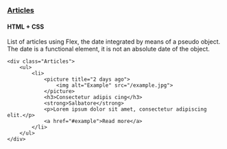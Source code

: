 ### [Articles](components/Articles)

#### HTML + CSS

List of articles using Flex, the date integrated by means of a pseudo object. The date is a functional element, it is not an absolute date of the object.

```
<div class="Articles">
    <ul>
        <li>
            <picture title="2 days ago">
                <img alt="Example" src="/example.jpg">
            </picture>
            <h3>Consectetur adipis cing</h3>
            <strong>Salbatore</strong>
            <p>Lorem ipsum dolor sit amet, consectetur adipiscing elit.</p>
            <a href="#example">Read more</a>
        </li>
    </ul>
</div>
```
